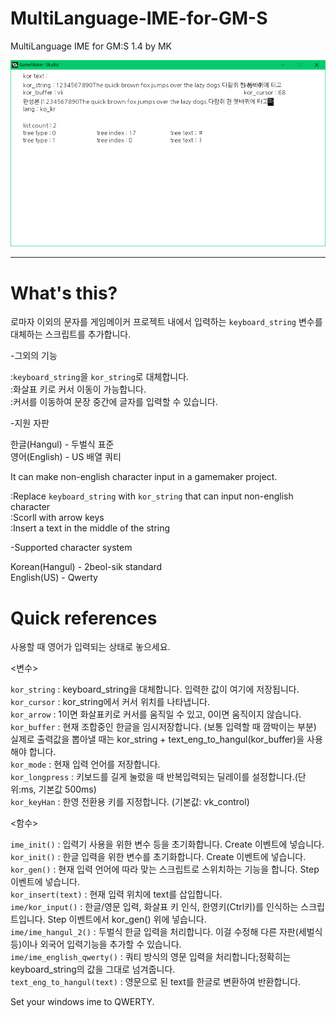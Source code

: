 # MultiLanguage-IME-for-GM-S
MultiLanguage IME for GM:S 1.4 by MK

![WOWW](https://github.com/w4ei756fg/MultiLanguage-IME-for-GM-S/blob/master/screenshot1.PNG)

----

# What's this?
로마자 이외의 문자를 게임메이커 프로젝트 내에서 입력하는 ```keyboard_string``` 변수를 대체하는 스크립트를 추가합니다.

-그외의 기능 

:```keyboard_string```을 ```kor_string```로 대체합니다.</br>
:화살표 키로 커서 이동이 가능합니다.</br>
:커서를 이동하여 문장 중간에 글자를 입력할 수 있습니다.</br>


-지원 자판

한글(Hangul) - 두벌식 표준</br>
영어(English) - US 배열 쿼티



It can make non-english character input in a gamemaker project.

:Replace ```keyboard_string``` with ```kor_string``` that can input non-english character</br>
:Scorll with arrow keys</br>
:Insert a text in the middle of the string</br>


-Supported character system

Korean(Hangul) - 2beol-sik standard</br>
English(US) - Qwerty





# Quick references

사용할 때 영어가 입력되는 상태로 놓으세요.
<p>
<변수>

```kor_string``` : keyboard_string을 대체합니다. 입력한 값이 여기에 저장됩니다.</br>
```kor_cursor``` : kor_string에서 커서 위치를 나타냅니다.</br>
```kor_arrow``` : 1이면 화살표키로 커서를 움직일 수 있고, 0이면 움직이지 않습니다.</br>
```kor_buffer``` : 현재 조합중인 한글을 임시저장합니다. (보통 입력할 때 깜박이는 부분)</br>
실제로 출력값을 뽑아낼 때는 kor_string + text_eng_to_hangul(kor_buffer)을 사용해야 합니다.</br>
```kor_mode``` : 현재 입력 언어를 저장합니다.</br>
```kor_longpress``` : 키보드를 길게 눌렀을 때 반복입력되는 딜레이를 설정합니다.(단위:ms, 기본값 500ms)</br>
```kor_keyHan``` : 한영 전환용 키를 지정합니다. (기본값: vk_control)
<p>
<함수>

```ime_init()``` : 입력기 사용을 위한 변수 등을 초기화합니다. Create 이벤트에 넣습니다.</br>
```kor_init()``` : 한글 입력을 위한 변수를 초기화합니다. Create 이벤트에 넣습니다.</br>
```kor_gen()``` : 현재 입력 언어에 따라 맞는 스크립트로 스위치하는 기능을 합니다. Step 이벤트에 넣습니다.</br>
```kor_insert(text)``` : 현재 입력 위치에 text를 삽입합니다.</br>
```ime/kor_input()``` : 한글/영문 입력, 화살표 키 인식, 한영키(Ctrl키)를 인식하는 스크립트입니다. Step 이벤트에서 kor_gen() 위에 넣습니다.</br>
```ime/ime_hangul_2()``` : 두벌식 한글 입력을 처리합니다. 이걸 수정해 다른 자판(세벌식 등)이나 외국어 입력기능을 추가할 수 있습니다.</br>
```ime/ime_english_qwerty()``` : 쿼티 방식의 영문 입력을 처리합니다;정확히는 keyboard_string의 값을 그대로 넘겨줍니다.</br>
```text_eng_to_hangul(text)``` : 영문으로 된 text를 한글로 변환하여 반환합니다.
<p><p>

Set your windows ime to QWERTY.
